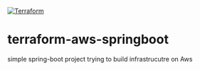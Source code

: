[![Terraform](https://github.com/SrivenkateswaraReddy/terraform-aws-springboot/actions/workflows/terraform-workflow.yml/badge.svg)](https://github.com/SrivenkateswaraReddy/terraform-aws-springboot/actions/workflows/terraform-workflow.yml)

# terraform-aws-springboot

simple spring-boot project trying to build infrastrucutre on Aws

<!-- https://registry.terraform.io/modules/cloudposse/code-deploy/aws/latest -->
<!-- https://registry.terraform.io/modules/Cloud-42/codedeploy/aws/latest -->
<!--https://registry.terraform.io/modules/terraform-aws-modules/security-group/aws/latest -->
<!--https://registry.terraform.io/modules/terraform-aws-modules/autoscaling/aws/latest -->
<!--https://registry.terraform.io/modules/squareops/vpc/aws/latest-->
<!--https://registry.terraform.io/namespaces/squareops-->
<!--https://squareops.com/ -->
<!--https://registry.terraform.io/search/modules?namespace=cloudposse-->
<!--https://registry.terraform.io/modules/cloudposse/health-events/aws/latest?tab=inputs-->
<!--https://registry.terraform.io/modules/terraform-aws-modules/s3-bucket/aws/latest -->
<!--https://registry.terraform.io/modules/terraform-aws-modules/eks/aws/latest-->
